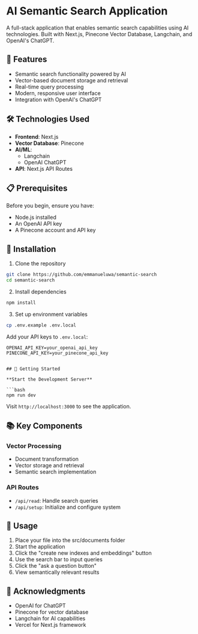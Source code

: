 # AI Semantic Search Application

A full-stack application that enables semantic search capabilities using AI technologies. Built with Next.js, Pinecone Vector Database, Langchain, and OpenAI's ChatGPT.

## 🚀 Features

- Semantic search functionality powered by AI
- Vector-based document storage and retrieval
- Real-time query processing
- Modern, responsive user interface
- Integration with OpenAI's ChatGPT

## 🛠️ Technologies Used

- **Frontend**: Next.js
- **Vector Database**: Pinecone
- **AI/ML**:
  - Langchain
  - OpenAI ChatGPT
- **API**: Next.js API Routes

## 📋 Prerequisites

Before you begin, ensure you have:

- Node.js installed
- An OpenAI API key
- A Pinecone account and API key

## 🔧 Installation

1. Clone the repository

```bash
git clone https://github.com/emmanueluwa/semantic-search
cd semantic-search
```

2. Install dependencies

```bash
npm install
```

3. Set up environment variables

```bash
cp .env.example .env.local
```

Add your API keys to `.env.local`:

```
OPENAI_API_KEY=your_openai_api_key
PINECONE_API_KEY=your_pinecone_api_key
```

````

## 🚦 Getting Started

**Start the Development Server**

```bash
npm run dev
````

Visit `http://localhost:3000` to see the application.

## 📚 Key Components

### Vector Processing

- Document transformation
- Vector storage and retrieval
- Semantic search implementation

### API Routes

- `/api/read`: Handle search queries
- `/api/setup`: Initialize and configure system

## 🎯 Usage

1. Place your file into the src/documents folder
2. Start the application
3. Click the "create new indexes and embeddings" button
4. Use the search bar to input queries
5. Click the "ask a question button"
6. View semantically relevant results

## 👏 Acknowledgments

- OpenAI for ChatGPT
- Pinecone for vector database
- Langchain for AI capabilities
- Vercel for Next.js framework
